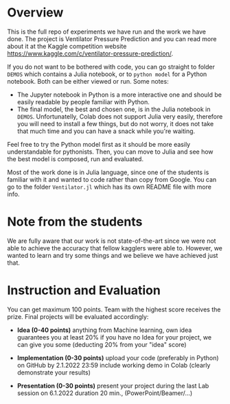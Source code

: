 # Overview

This is the full repo of experiments we have run and the work we have done. The project is Ventilator Pressure Prediction and you can read more about it at the Kaggle competition website https://www.kaggle.com/c/ventilator-pressure-prediction/.

If you do not want to be bothered with code, you can go straight to folder `DEMOS` which contains a Julia notebook, or to `python model` for a Python notebook. Both can be either viewed or run. Some notes:

- The Jupyter notebook in Python is a more interactive one and should be easily readable by people familiar with Python.
- The final model, the best and chosen one, is in the Julia notebook in `DEMOS`. Unfortunatelly, Colab does not support Julia very easily, therefore you will need to install a few things, but do not worry, it does not take that much time and you can have a snack while you're waiting.

Feel free to try the Python model first as it should be more easily understandable for pythonists. Then, you can move to Julia and see how the best model is composed, run and evaluated.

Most of the work done is in Julia language, since one of the students is familiar with it and wanted to code rather than copy from Google. You can go to the folder `Ventilator.jl` which has its own README file with more info.

# Note from the students

We are fully aware that our work is not state-of-the-art since we were not able to achieve the accuracy that fellow kagglers were able to. However, we wanted to learn and try some things and we believe we have achieved just that.

# Instruction and Evaluation

You can get maximum 100 points. Team with the highest score receives the prize. Final projects will be evaluated accordingly:

* **Idea (0-40 points)**
anything from Machine learning, own idea guarantees you at least 20%
if you have no Idea for your project, we can give you some (deducting 20% from your "idea" score)

* **Implementation (0-30 points)**
    upload your code (preferably in Python) on GitHub by 2.1.2022 23:59
    include working demo in Colab (clearly demonstrate your results)
    
* **Presentation (0-30 points)**
     present your project during the last Lab session on 6.1.2022
     duration 20 min., (PowerPoint/Beamer/...)

